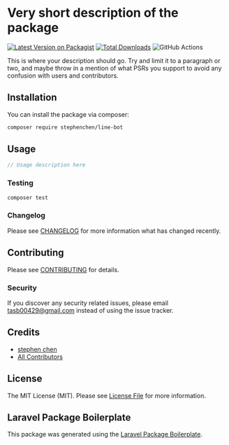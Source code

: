 # Very short description of the package

[![Latest Version on Packagist](https://img.shields.io/packagist/v/stephenchen/line-bot.svg?style=flat-square)](https://packagist.org/packages/stephenchen/line-bot)
[![Total Downloads](https://img.shields.io/packagist/dt/stephenchen/line-bot.svg?style=flat-square)](https://packagist.org/packages/stephenchen/line-bot)
![GitHub Actions](https://github.com/stephenchen/line-bot/actions/workflows/main.yml/badge.svg)

This is where your description should go. Try and limit it to a paragraph or two, and maybe throw in a mention of what PSRs you support to avoid any confusion with users and contributors.

## Installation

You can install the package via composer:

```bash
composer require stephenchen/line-bot
```


## Usage

```php
// Usage description here
```

### Testing

```bash
composer test
```

### Changelog

Please see [CHANGELOG](CHANGELOG.md) for more information what has changed recently.

## Contributing

Please see [CONTRIBUTING](CONTRIBUTING.md) for details.

### Security

If you discover any security related issues, please email tasb00429@gmail.com instead of using the issue tracker.

## Credits

-   [stephen chen](https://github.com/stephenchen)
-   [All Contributors](../../contributors)

## License

The MIT License (MIT). Please see [License File](LICENSE.md) for more information.

## Laravel Package Boilerplate

This package was generated using the [Laravel Package Boilerplate](https://laravelpackageboilerplate.com).
